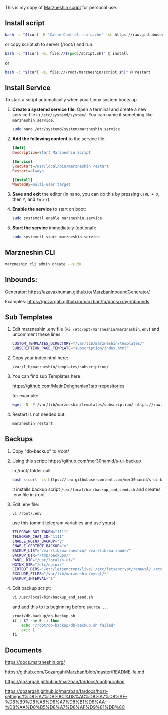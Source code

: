 This is my copy of [Marzneshin script](https://github.com/marzneshin/marzneshin) for personal use.

## Install script
```bash
bash -c "$(curl -H 'Cache-Control: no-cache' -sL https://raw.githubusercontent.com/mer30hamid/marzneshin-deploy-podman/refs/heads/main/script.sh)" @ install
```
or copy script.sh to server (/root/) and run:
```bash
bash -c "$(curl -sL file://$(pwd)/script.sh)" @ install
```

or

```bash
bash -c "$(curl -sL file:///root/marzneshin/script.sh)" @ restart
```

## Install Service

To start a script automatically when your Linux system boots up

1. **Create a systemd service file**:
   Open a terminal and create a new service file in `/etc/systemd/system/`. You can name it something like `marzneshin.service`.

   ```bash
   sudo nano /etc/systemd/system/marzneshin.service
   ```

2. **Add the following content** to the service file:

   ```ini
   [Unit]
   Description=Start Marzneshin Script

   [Service]
   ExecStart=/usr/local/bin/marzneshin restart
   Restart=always

   [Install]
   WantedBy=multi-user.target
   ```

3. **Save and exit** the editor (in nano, you can do this by pressing `CTRL + X`, then `Y`, and `Enter`).

4. **Enable the service** to start on boot:

   ```bash
   sudo systemctl enable marzneshin.service
   ```

5. **Start the service** immediately (optional):

   ```bash
   sudo systemctl start marzneshin.service
   ```

## Marzneshin CLI

```bash
marzneshin cli admin create --sudo
```

## Inbounds:

Generator:
https://azavaxhuman.github.io/MarzbanInboundGenerator/

Examples:
https://gozargah.github.io/marzban/fa/docs/xray-inbounds


## Sub Templates

1. Edit marzneshin .env file (`vi /etc/opt/marzneshin/marzneshin.env`) and uncomment these lines:
   ```bash
   CUSTOM_TEMPLATES_DIRECTORY="/var/lib/marzneshin/templates/"
   SUBSCRIPTION_PAGE_TEMPLATE="subscription/index.html"
   ```
2. Copy your index.html here:
   ```
   /var/lib/marzneshin/templates/subscription/
   ```
3. You can find sub Templates here : 

   https://github.com/MatinDehghanian?tab=repositories

   for example:
   ```bash
   wget -N -P /var/lib/marzneshin/templates/subscription/ https://raw.githubusercontent.com/mer30hamid/marzneshin-deploy-podman/refs/heads/main/templates/MarzneshinTemplate6/index.html
   ```

4. Restart is not needed but:
   ```bash
   marzneshin restart
   ```


## Backups

1. Copy "db-backup" to /root/
2. Using this script: https://github.com/mer30hamid/s-ui-backup
   
   in /root/ folder call:
   
   ```bash
   bash <(curl -Ls https://raw.githubusercontent.com/mer30hamid/s-ui-backup/master/install.sh)
   ```
   
   it installs backup script `/usr/local/bin/backup_and_send.sh` and creates .env file in /root

3. Edit .env file:

   ```bash
   vi /root/.env
   ```
   
   use this (ommit telegram variables and use yours):
   
   ```bash
   TELEGRAM_BOT_TOKEN="1111"
   TELEGRAM_CHAT_ID="1111"
   ENABLE_NGINX_BACKUP="y"
   ENABLE_CERTBOT_BACKUP="y"
   BACKUP_LIST="/var/lib/marzneshin/ /var/lib/marznode/"
   BACKUP_DIR="/tmp/backups/"
   PANEL_DIR="/usr/local/s-ui/"
   NGINX_DIR="/etc/nginx/"
   CERTBOT_DIRS="/etc/letsencrypt/live/ /etc/letsencrypt/renewal/ /etc/letsencrypt/accounts/"
   EXCLUDE_FILES="/var/lib/marzneshin/mysql/*"
   BACKUP_INTERVAL="1"
   ```
   
4. Edit backup script:
   
   ```bash
   vi /usr/local/bin/backup_and_send.sh
   ```
   
   and add this to its beginning before `source ...`
   
   ```bash 
   /root/db-backup/db-backup.sh
   if [ $? -ne 0 ]; then
       echo "/root/db-backup/db-backup.sh failed"
       exit 1
   fi  
   ```
   
## Documents
https://docs.marzneshin.org/

https://github.com/Gozargah/Marzban/blob/master/README-fa.md

https://gozargah.github.io/marzban/fa/docs/configuration

https://gozargah.github.io/marzban/fa/docs/host-settings#%D8%A7%DB%8C%D8%AC%D8%A7%D8%AF-%D8%B9%D8%A8%D8%A7%D8%B1%D8%AA-%D8%AA%D8%B5%D8%A7%D8%AF%D9%81%DB%8C
